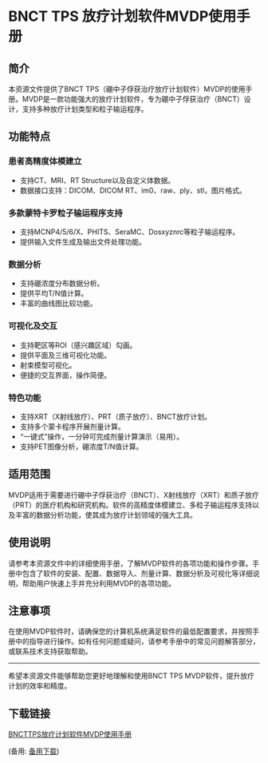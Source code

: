 # BNCT TPS 放疗计划软件MVDP使用手册

## 简介

本资源文件提供了BNCT TPS（硼中子俘获治疗放疗计划软件）MVDP的使用手册。MVDP是一款功能强大的放疗计划软件，专为硼中子俘获治疗（BNCT）设计，支持多种放疗计划类型和粒子输运程序。

## 功能特点

### 患者高精度体模建立
- 支持CT、MRI、RT Structure以及自定义体数据。
- 数据接口支持：DICOM、DICOM RT、im0、raw、ply、stl，图片格式。

### 多款蒙特卡罗粒子输运程序支持
- 支持MCNP4/5/6/X、PHITS、SeraMC、Dosxyznrc等粒子输运程序。
- 提供输入文件生成及输出文件处理功能。

### 数据分析
- 支持硼浓度分布数据分析。
- 提供平均T/N值计算。
- 丰富的曲线图比较功能。

### 可视化及交互
- 支持靶区等ROI（感兴趣区域）勾画。
- 提供平面及三维可视化功能。
- 射束模型可视化。
- 便捷的交互界面，操作简便。

### 特色功能
- 支持XRT（X射线放疗）、PRT（质子放疗）、BNCT放疗计划。
- 支持多个蒙卡程序开展剂量计算。
- “一键式”操作，一分钟可完成剂量计算演示（易用）。
- 支持PET图像分析，硼浓度T/N值计算。

## 适用范围

MVDP适用于需要进行硼中子俘获治疗（BNCT）、X射线放疗（XRT）和质子放疗（PRT）的医疗机构和研究机构。软件的高精度体模建立、多粒子输运程序支持以及丰富的数据分析功能，使其成为放疗计划领域的强大工具。

## 使用说明

请参考本资源文件中的详细使用手册，了解MVDP软件的各项功能和操作步骤。手册中包含了软件的安装、配置、数据导入、剂量计算、数据分析及可视化等详细说明，帮助用户快速上手并充分利用MVDP的各项功能。

## 注意事项

在使用MVDP软件时，请确保您的计算机系统满足软件的最低配置要求，并按照手册中的指导进行操作。如有任何问题或疑问，请参考手册中的常见问题解答部分，或联系技术支持获取帮助。

---

希望本资源文件能够帮助您更好地理解和使用BNCT TPS MVDP软件，提升放疗计划的效率和精度。

## 下载链接
[BNCTTPS放疗计划软件MVDP使用手册](https://pan.quark.cn/s/26500fb9f7a1) 

(备用: [备用下载](https://pan.baidu.com/s/1upqpo3j_lL8pMVX8vnf30Q?pwd=1234))
